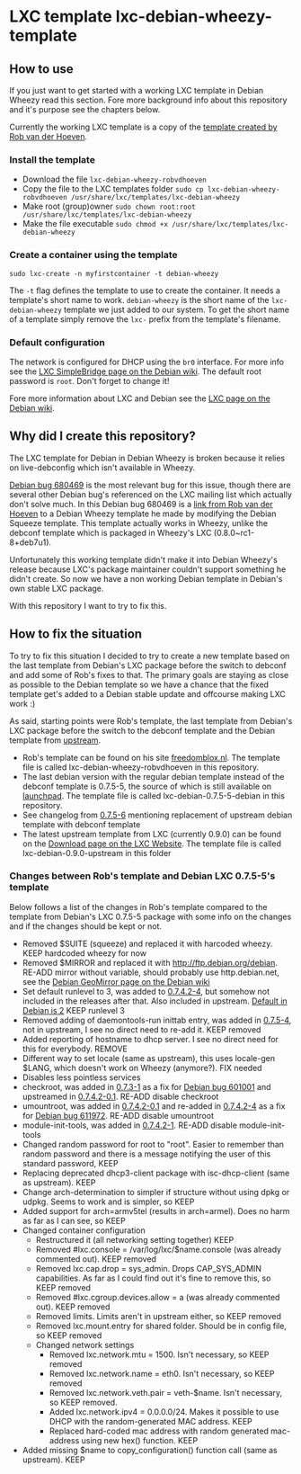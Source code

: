 # LXC template lxc-debian-wheezy-template

## How to use
If you just want to get started with a working LXC template in Debian Wheezy read this section. Fore more background info about this repository and it's purpose see the chapters below.

Currently the working LXC template is a copy of the [template created by Rob van der Hoeven](http://bugs.debian.org/cgi-bin/bugreport.cgi?bug=680469#83).

### Install the template
* Download the file `lxc-debian-wheezy-robvdhoeven`
* Copy the file to the LXC templates folder `sudo cp lxc-debian-wheezy-robvdhoeven /usr/share/lxc/templates/lxc-debian-wheezy`
* Make root (group)owner `sudo chown root:root /usr/share/lxc/templates/lxc-debian-wheezy`
* Make the file executable `sudo chmod +x /usr/share/lxc/templates/lxc-debian-wheezy`

### Create a container using the template
`sudo lxc-create -n myfirstcontainer -t debian-wheezy`

The `-t` flag defines the template to use to create the container. It needs a template's short name to work. `debian-wheezy` is the short name of the `lxc-debian-wheezy` template we just added to our system. To get the short name of a template simply remove the `lxc-` prefix from the template's filename.

### Default configuration
The network is configured for DHCP using the `br0` interface. For more info see the [LXC SimpleBridge page on the Debian wiki](https://wiki.debian.org/LXC/SimpleBridge).
The default root password is `root`. Don't forget to change it!

Fore more information about LXC and Debian see the [LXC page on the Debian wiki](https://wiki.debian.org/LXC).


## Why did I create this repository?
The LXC template for Debian in Debian Wheezy is broken because it relies on live-debconfig which isn't available in Wheezy.

[Debian bug 680469](http://bugs.debian.org/cgi-bin/bugreport.cgi?bug=680469) is the most relevant bug for this issue, though there are several other Debian bug's referenced on the LXC mailing list which actually don't solve much.
In this Debian bug 680469 is a [link from Rob van der Hoeven](http://bugs.debian.org/cgi-bin/bugreport.cgi?bug=680469#83) to a Debian Wheezy template he made by modifying the Debian Squeeze template. This template actually works in Wheezy, unlike the debconf template which is packaged in Wheezy's LXC (0.8.0~rc1-8+deb7u1). 

Unfortunately this working template didn't make it into Debian Wheezy's release because LXC's package maintainer couldn't support something he didn't create. So now we have a non working Debian template in Debian's own stable LXC package.

With this repository I want to try to fix this.


## How to fix the situation
To try to fix this situation I decided to try to create a new template based on the last template from Debian's LXC package before the switch to debconf and add some of Rob's fixes to that. The primary goals are staying as close as possible to the Debian template so we have a chance that the fixed template get's added to a Debian stable update and offcourse making LXC work :)

As said, starting points were Rob's template, the last template from Debian's LXC package before the switch to the debconf template and the Debian template from [upstream](http://linuxcontainers.org/).
* Rob's template can be found on his site [freedomblox.nl](http://freedomboxblog.nl/wp-content/uploads/lxc-debian-wheezy.gz). The template file is called lxc-debian-wheezy-robvdhoeven in this repository.
* The last debian version with the regular debian template instead of the debconf template is 0.7.5-5, the source of which is still available on [launchpad](https://launchpad.net/debian/sid/+source/lxc/0.7.5-5). The template file is called lxc-debian-0.7.5-5-debian in this repository.
 * See changelog from [0.7.5-6](https://launchpad.net/debian/sid/+source/lxc/0.7.5-6) mentioning replacement of upstream debian template with debconf template 
* The latest upstream template from LXC (currently 0.9.0) can be found on the [Download page on the LXC Website](http://linuxcontainers.org/downloads/). The template file is called lxc-debian-0.9.0-upstream in this folder


### Changes between Rob's template and Debian LXC 0.7.5-5's template
Below follows a list of the changes in Rob's template compared to the template from Debian's LXC 0.7.5-5 package with some info on the changes and if the changes should be kept or not.

* Removed $SUITE (squeeze) and replaced it with harcoded wheezy. KEEP hardcoded wheezy for now
* Removed $MIRROR and replaced it with http://ftp.debian.org/debian. RE-ADD mirror without variable, should probably use http.debian.net, see the [Debian GeoMirror page on the Debian wiki](http://wiki.debian.org/DebianGeoMirror)
* Set default runlevel to 3, was added to [0.7.4.2-4](https://launchpad.net/debian/sid/+source/lxc/0.7.4.2-4), but somehow not included in the releases after that. Also included in upstream. [Default in Debian is 2](https://wiki.debian.org/RunLevel) KEEP runlevel 3
* Removed adding of daemontools-run inittab entry, was added in [0.7.5-4](https://launchpad.net/debian/sid/+source/lxc/0.7.5-4), not in upstream, I see no direct need to re-add it. KEEP removed
* Added reporting of hostname to dhcp server. I see no direct need for this for everybody. REMOVE
* Different way to set locale (same as upstream), this uses locale-gen $LANG, which doesn't work on Wheezy (anymore?). FIX needed
* Disables less pointless services
 * checkroot, was added in [0.7.3-1](https://launchpad.net/debian/wheezy/+source/lxc/0.7.3-1) as a fix for [Debian bug 601001](http://bugs.debian.org/cgi-bin/bugreport.cgi?bug=601001) and upstreamed in [0.7.4.2-0.1](https://launchpad.net/debian/sid/+source/lxc/0.7.4.2-0.1). RE-ADD disable checkroot
 * umountroot, was added in [0.7.4.2-0.1](https://launchpad.net/debian/sid/+source/lxc/0.7.4.2-0.1) and re-added in [0.7.4.2-4](https://launchpad.net/debian/sid/+source/lxc/0.7.4.2-4) as a fix for [Debian bug 611972](http://bugs.debian.org/cgi-bin/bugreport.cgi?bug=611972). RE-ADD disable umountroot
 * module-init-tools, was added in [0.7.4.2-1](https://launchpad.net/debian/sid/+source/lxc/0.7.4.2-1). RE-ADD disable module-init-tools
* Changed random password for root to "root". Easier to remember than random password and there is a message notifying the user of this standard password, KEEP
* Replacing deprecated dhcp3-client package with isc-dhcp-client (same as upstream). KEEP
* Change arch-determination to simpler if structure without using dpkg or udpkg. Seems to work and is simpler, so KEEP
* Added support for arch=armv5tel (results in arch=armel). Does no harm as far as I can see, so KEEP
* Changed container configuration
  * Restructured it (all networking setting together) KEEP
  * Removed #lxc.console = /var/log/lxc/$name.console (was already commented out). KEEP removed
  * Removed lxc.cap.drop = sys_admin. Drops CAP_SYS_ADMIN capabilities. As far as I could find out it's fine to remove this, so KEEP removed
  * Removed #lxc.cgroup.devices.allow = a (was already commented out). KEEP removed
  * Removed limits. Limits aren't in upstream either, so KEEP removed
  * Removed lxc.mount.entry for shared folder. Should be in config file, so KEEP removed
  * Changed network settings
    * Removed lxc.network.mtu = 1500. Isn't necessary, so KEEP removed
    * Removed lxc.network.name = eth0. Isn't necessary, so KEEP removed
    * Removed lxc.network.veth.pair = veth-$name. Isn't necessary, so KEEP removed.
    * Added lxc.network.ipv4 = 0.0.0.0/24. Makes it possible to use DHCP with the random-generated MAC address. KEEP
    * Replaced hard-coded mac address with random generated mac-address using new hex() function. KEEP
* Added missing $name to copy_configuration() function call (same as upstream). KEEP
